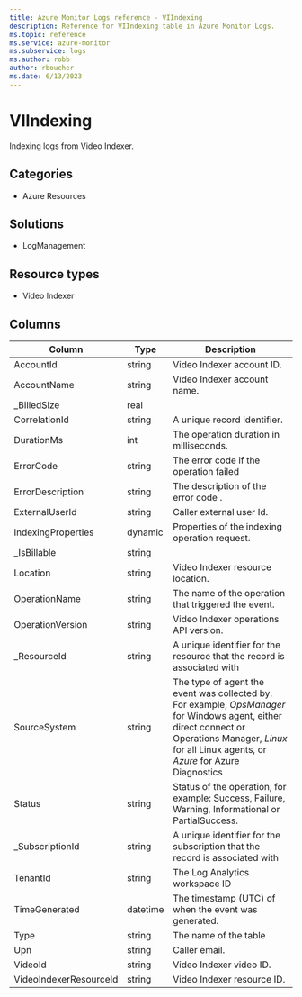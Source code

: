 ```yaml
---
title: Azure Monitor Logs reference - VIIndexing
description: Reference for VIIndexing table in Azure Monitor Logs.
ms.topic: reference
ms.service: azure-monitor
ms.subservice: logs
ms.author: robb
author: rboucher
ms.date: 6/13/2023
---
```


# VIIndexing

 Indexing logs from Video Indexer.

## Categories

- Azure Resources
## Solutions

- LogManagement
## Resource types

- Video Indexer




## Columns

| Column | Type | Description |
| --- | --- | --- |
| AccountId | string | Video Indexer account ID. |
| AccountName | string | Video Indexer account name. |
| _BilledSize | real |  |
| CorrelationId | string | A unique record identifier. |
| DurationMs | int | The operation duration in milliseconds. |
| ErrorCode | string | The error code if the operation failed |
| ErrorDescription | string | The description of the error code . |
| ExternalUserId | string | Caller external user Id. |
| IndexingProperties | dynamic | Properties of the indexing operation request. |
| _IsBillable | string |  |
| Location | string | Video Indexer resource location. |
| OperationName | string | The name of the operation that triggered the event. |
| OperationVersion | string | Video Indexer operations API version. |
| _ResourceId | string | A unique identifier for the resource that the record is associated with |
| SourceSystem | string | The type of agent the event was collected by. For example, *OpsManager* for Windows agent, either direct connect or Operations Manager, *Linux* for all Linux agents, or *Azure* for Azure Diagnostics |
| Status | string | Status of the operation, for example: Success, Failure, Warning, Informational or PartialSuccess. |
| _SubscriptionId | string | A unique identifier for the subscription that the record is associated with |
| TenantId | string | The Log Analytics workspace ID |
| TimeGenerated | datetime | The timestamp (UTC) of when the event was generated. |
| Type | string | The name of the table |
| Upn | string | Caller email. |
| VideoId | string | Video Indexer video ID. |
| VideoIndexerResourceId | string | Video Indexer resource ID. |
